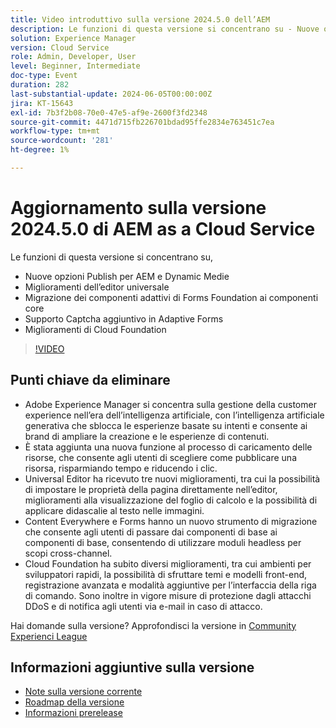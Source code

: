 ```yaml
---
title: Video introduttivo sulla versione 2024.5.0 dell’AEM
description: Le funzioni di questa versione si concentrano su - Nuove opzioni di Publish per AEM e Dynamic Medie Miglioramenti dell’editor universale Migrazione dei componenti adattivi di Forms Foundation ai componenti core Supporto Captcha aggiuntivo nei miglioramenti di Adaptive Forms Cloud Foundation
solution: Experience Manager
version: Cloud Service
role: Admin, Developer, User
level: Beginner, Intermediate
doc-type: Event
duration: 282
last-substantial-update: 2024-06-05T00:00:00Z
jira: KT-15643
exl-id: 7b3f2b08-70e0-47e5-af9e-2600f3fd2348
source-git-commit: 4471d715fb226701bdad95ffe2834e763451c7ea
workflow-type: tm+mt
source-wordcount: '281'
ht-degree: 1%

---
```


# Aggiornamento sulla versione 2024.5.0 di AEM as a Cloud Service

Le funzioni di questa versione si concentrano su,

* Nuove opzioni Publish per AEM e Dynamic Medie
* Miglioramenti dell’editor universale
* Migrazione dei componenti adattivi di Forms Foundation ai componenti core
* Supporto Captcha aggiuntivo in Adaptive Forms
* Miglioramenti di Cloud Foundation

>[!VIDEO](https://video.tv.adobe.com/v/3429503/?learn=on)

## Punti chiave da eliminare

* Adobe Experience Manager si concentra sulla gestione della customer experience nell’era dell’intelligenza artificiale, con l’intelligenza artificiale generativa che sblocca le esperienze basate su intenti e consente ai brand di ampliare la creazione e le esperienze di contenuti.
* È stata aggiunta una nuova funzione al processo di caricamento delle risorse, che consente agli utenti di scegliere come pubblicare una risorsa, risparmiando tempo e riducendo i clic.
* Universal Editor ha ricevuto tre nuovi miglioramenti, tra cui la possibilità di impostare le proprietà della pagina direttamente nell’editor, miglioramenti alla visualizzazione del foglio di calcolo e la possibilità di applicare didascalie al testo nelle immagini.
* Content Everywhere e Forms hanno un nuovo strumento di migrazione che consente agli utenti di passare dai componenti di base ai componenti di base, consentendo di utilizzare moduli headless per scopi cross-channel.
* Cloud Foundation ha subito diversi miglioramenti, tra cui ambienti per sviluppatori rapidi, la possibilità di sfruttare temi e modelli front-end, registrazione avanzata e modalità aggiuntive per l’interfaccia della riga di comando. Sono inoltre in vigore misure di protezione dagli attacchi DDoS e di notifica agli utenti via e-mail in caso di attacco.


Hai domande sulla versione?  Approfondisci la versione in [Community Experienci League](https://adobe.ly/44Ofo8H)

## Informazioni aggiuntive sulla versione

* [Note sulla versione corrente](https://experienceleague.adobe.com/docs/experience-manager-cloud-service/content/release-notes/home.html?lang=it)
* [Roadmap della versione](https://experienceleague.adobe.com/docs/experience-manager-release-information/aem-release-updates/update-releases-roadmap.html?lang=it)
* [Informazioni prerelease](https://experienceleague.adobe.com/docs/experience-manager-cloud-service/content/release-notes/prerelease.html)
